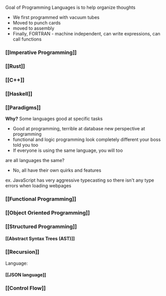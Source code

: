 Goal of Programming Languages is to help organize thoughts
- We first programmed with vacuum tubes
- Moved to punch cards
- moved to assembly
- Finally, FORTRAN - machine independent, can write expressions, can call functions


### [[Imperative Programming]]

### [[Rust]]
### [[C++]]

### [[Haskell]]

### [[Paradigms]]

**Why?**
Some languages good at specific tasks
- Good at programming, terrible at database
new perspective at programming
- functional and logic programming look completely different
your boss told you too
- If everyone is using the same language, you will too

are all languages the same?
- No, all have their own quirks and features

ex. JavaScript has very aggressive typecasting so there isn't any type errors when loading webpages


### [[Functional Programming]]
### [[Object Oriented Programming]]
### [[Structured Programming]]


#### [[Abstract Syntax Trees (AST)]]

### [[Recursion]]


Language:
#### [[JSON language]]


### [[Control Flow]]
